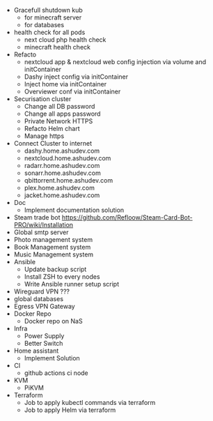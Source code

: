 + Gracefull shutdown kub
  + for minecraft server
  + for databases
+ health check for all pods
  + next cloud php health check
  + minecraft health check
+ Refacto
  + nextcloud app & nextcloud web config injection via volume and initContainer
  + Dashy inject config via initContainer
  + Inject home via initContainer
  + Overviewer conf via initContainer
+ Securisation cluster
  + Change all DB password
  + Change all apps password
  + Private Network HTTPS
  + Refacto Helm chart
  + Manage https
+ Connect Cluster to internet
  + dashy.home.ashudev.com
  + nextcloud.home.ashudev.com
  + radarr.home.ashudev.com
  + sonarr.home.ashudev.com
  + qbittorrent.home.ashudev.com
  + plex.home.ashudev.com
  + jacket.home.ashudev.com
+ Doc
  + Implement documentation solution
+ Steam trade bot https://github.com/Refloow/Steam-Card-Bot-PRO/wiki/Installation
+ Global smtp server
+ Photo management system
+ Book Management system
+ Music Management system
+ Ansible
  + Update backup script
  + Install ZSH to every nodes
  + Write Ansible runner setup script
+ Wireguard VPN ???
+ global databases
+ Egress VPN Gateway
+ Docker Repo
  + Docker repo on NaS
+ Infra
  + Power Supply
  + Better Switch
+ Home assistant
  + Implement Solution
+ CI
  + github actions ci node
+ KVM
  + PiKVM
+ Terraform
    + Job to apply kubectl commands via terraform
    + Job to apply Helm via terraform
